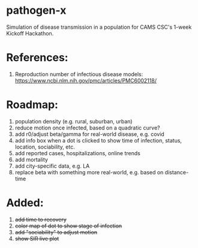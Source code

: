 # pathogen-x
 Simulation of disease transmission in a population for CAMS CSC's 1-week Kickoff Hackathon.

# References:
1. Reproduction number of infectious disease models: https://www.ncbi.nlm.nih.gov/pmc/articles/PMC6002118/

# Roadmap:
1. population density (e.g. rural, suburban, urban)
2. reduce motion once infected, based on a quadratic curve?
3. add r0/adjust beta/gamma for real-world disease, e.g. covid
4. add info box when a dot is clicked to show time of infection, status, location, sociability, etc.
5. add reported cases, hospitalizations, online trends
6. add mortality
7. add city-specific data, e.g. LA
8. replace beta with something more real-world, e.g. based on distance-time

# Added:
1. ~~add time to recovery~~
2. ~~color map of dot to show stage of infection~~
3. ~~add "sociability" to adjust motion~~
4. ~~show SIR live plot~~
